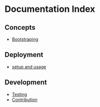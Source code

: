 # Documentation Index

## Concepts
* [Bootstraping](concepts/bootstrap.md)

## Deployment
* [setup and usage](deployment/setup-and-usage.md)

## Development
* [Testing](development/testing.md)
* [Contribution](development/contribution.md)

